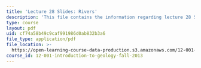 ```yaml
---
title: 'Lecture 28 Slides: Rivers'
description: 'This file contains the information regarding lecture 28 Slides: Rivers.'
type: course
layout: pdf
uid: cf74a58b49c9caf991986d0ab832b3a6
file_type: application/pdf
file_location: >-
  https://open-learning-course-data-production.s3.amazonaws.com/12-001-introduction-to-geology-fall-2013/cf74a58b49c9caf991986d0ab832b3a6_MIT12_001F13_Lec28Slides.pdf
course_id: 12-001-introduction-to-geology-fall-2013
---
```

